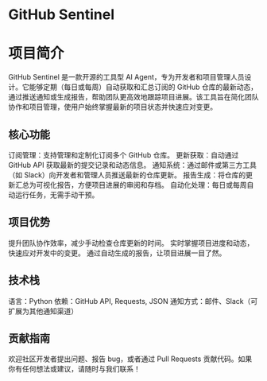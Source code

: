 # GitHub Sentinel

# 项目简介
GitHub Sentinel 是一款开源的工具型 AI Agent，专为开发者和项目管理人员设计。它能够定期（每日或每周）自动获取和汇总订阅的 GitHub 仓库的最新动态，通过推送通知或生成报告，帮助团队更高效地跟踪项目进展。该工具旨在简化团队协作和项目管理，使用户始终掌握最新的项目状态并快速应对变更。

## 核心功能
订阅管理：支持管理和定制化订阅多个 GitHub 仓库。
更新获取：自动通过 GitHub API 获取最新的提交记录和动态信息。
通知系统：通过邮件或第三方工具（如 Slack）向开发者和管理人员推送最新的仓库更新。
报告生成：将仓库的更新汇总为可视化报告，方便项目进展的审阅和存档。
自动化处理：每日或每周自动运行任务，无需手动干预。
## 项目优势
提升团队协作效率，减少手动检查仓库更新的时间。
实时掌握项目进度和动态，快速应对开发中的变更。
通过自动生成的报告，让项目进展一目了然。
## 技术栈
语言：Python
依赖：GitHub API, Requests, JSON
通知方式：邮件、Slack（可扩展为其他通知渠道）
## 贡献指南
欢迎社区开发者提出问题、报告 bug，或者通过 Pull Requests 贡献代码。如果你有任何想法或建议，请随时与我们联系！
